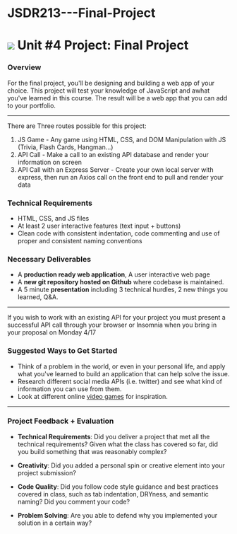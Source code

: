 # JSDR213---Final-Project

# ![](https://ga-dash.s3.amazonaws.com/production/assets/logo-9f88ae6c9c3871690e33280fcf557f33.png) Unit #4 Project: Final Project

### Overview

For the final project, you'll be designing and building a web app of your choice. This project will test your knowledge of JavaScript and awhat you've learned in this course. The result will be a web app that you can add to your portfolio.

---

There are Three routes possible for this project:

1) JS Game - Any game using HTML, CSS, and DOM Manipulation with JS (Trivia, Flash Cards, Hangman...)
2) API Call - Make a call to an existing API database and render your information on screen
3) API Call with an Express Server - Create your own local server with express, then run an Axios call on the front end to pull and render your data 

### Technical Requirements

- HTML, CSS, and JS files
- At least 2 user interactive features (text input + buttons) 
- Clean code with consistent indentation, code commenting and use of proper and consistent naming conventions


### Necessary Deliverables

* A **production ready web application**, A user interactive web page
* A  **new git repository hosted on Github** where codebase is maintained.
* A 5 minute **presentation** including 3 technical hurdles, 2 new things you learned, Q&A.

---

If you wish to work with an existing API for your project you must present a successful API call through your browser or Insomnia when you bring in your proposal on Monday 4/17

### Suggested Ways to Get Started

- Think of a problem in the world, or even in your personal life, and apply what you've learned to build an application that can help solve the issue.
- Research different social media APIs (i.e. twitter) and see what kind of information you can use from them.
- Look at different online [video games](http://phaser.io/examples) for inspiration.

---

### Project Feedback + Evaluation

* __Technical Requirements__: Did you deliver a project that met all the technical requirements? Given what the class has covered so far, did you build something that was reasonably complex?

* __Creativity__: Did you added a personal spin or creative element into your project submission?

* __Code Quality__: Did you follow code style guidance and best practices covered in class, such as tab indentation, DRYness, and semantic naming? Did you comment your code?

* __Problem Solving__: Are you able to defend why you implemented your solution in a certain way?
